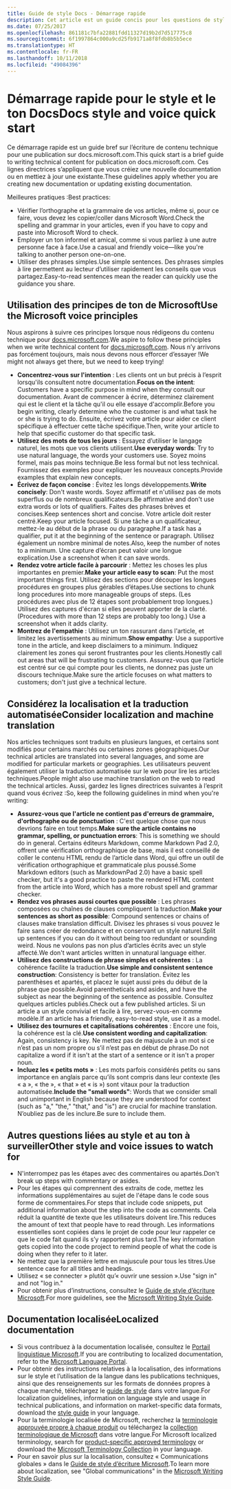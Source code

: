 ```yaml
---
title: Guide de style Docs - Démarrage rapide
description: Cet article est un guide concis pour les questions de style. Il contient seulement l’essentiel pour bien démarrer avec docs.microsoft.com.
ms.date: 07/25/2017
ms.openlocfilehash: 861181c7bfa22881fdd11327d19b2d7d517775c8
ms.sourcegitcommit: 6f1997864c000a9cd25fb9171a8f8fdb8b5b5ece
ms.translationtype: HT
ms.contentlocale: fr-FR
ms.lasthandoff: 10/11/2018
ms.locfileid: "49084396"
---
```

# <a name="docs-style-and-voice-quick-start"></a><span data-ttu-id="dbd20-103">Démarrage rapide pour le style et le ton Docs</span><span class="sxs-lookup"><span data-stu-id="dbd20-103">Docs style and voice quick start</span></span>

<span data-ttu-id="dbd20-104">Ce démarrage rapide est un guide bref sur l’écriture de contenu technique pour une publication sur docs.microsoft.com.</span><span class="sxs-lookup"><span data-stu-id="dbd20-104">This quick start is a brief guide to writing technical content for publication on docs.microsoft.com.</span></span> <span data-ttu-id="dbd20-105">Ces lignes directrices s’appliquent que vous créiez une nouvelle documentation ou en mettiez à jour une existante.</span><span class="sxs-lookup"><span data-stu-id="dbd20-105">These guidelines apply whether you are creating new documentation or updating existing documentation.</span></span>

<span data-ttu-id="dbd20-106">Meilleures pratiques :</span><span class="sxs-lookup"><span data-stu-id="dbd20-106">Best practices:</span></span>

- <span data-ttu-id="dbd20-107">Vérifier l’orthographe et la grammaire de vos articles, même si, pour ce faire, vous devez les copier/coller dans Microsoft Word.</span><span class="sxs-lookup"><span data-stu-id="dbd20-107">Check the spelling and grammar in your articles, even if you have to copy and paste into Microsoft Word to check.</span></span>
- <span data-ttu-id="dbd20-108">Employer un ton informel et amical, comme si vous parliez à une autre personne face à face.</span><span class="sxs-lookup"><span data-stu-id="dbd20-108">Use a casual and friendly voice—like you're talking to another person one-on-one.</span></span>
- <span data-ttu-id="dbd20-109">Utiliser des phrases simples.</span><span class="sxs-lookup"><span data-stu-id="dbd20-109">Use simple sentences.</span></span> <span data-ttu-id="dbd20-110">Des phrases simples à lire permettent au lecteur d’utiliser rapidement les conseils que vous partagez.</span><span class="sxs-lookup"><span data-stu-id="dbd20-110">Easy-to-read sentences mean the reader can quickly use the guidance you share.</span></span>

## <a name="use-the-microsoft-voice-principles"></a><span data-ttu-id="dbd20-111">Utilisation des principes de ton de Microsoft</span><span class="sxs-lookup"><span data-stu-id="dbd20-111">Use the Microsoft voice principles</span></span>

<span data-ttu-id="dbd20-112">Nous aspirons à suivre ces principes lorsque nous rédigeons du contenu technique pour [docs.microsoft.com](https://docs.microsoft.com).</span><span class="sxs-lookup"><span data-stu-id="dbd20-112">We aspire to follow these principles when we write technical content for [docs.microsoft.com](https://docs.microsoft.com).</span></span> <span data-ttu-id="dbd20-113">Nous n’y arrivons pas forcément toujours, mais nous devons nous efforcer d’essayer !</span><span class="sxs-lookup"><span data-stu-id="dbd20-113">We might not always get there, but we need to keep trying!</span></span>

- <span data-ttu-id="dbd20-114">**Concentrez-vous sur l'intention** : Les clients ont un but précis à l’esprit lorsqu'ils consultent notre documentation.</span><span class="sxs-lookup"><span data-stu-id="dbd20-114">**Focus on the intent**: Customers have a specific purpose in mind when they consult our documentation.</span></span> <span data-ttu-id="dbd20-115">Avant de commencer à écrire, déterminez clairement qui est le client et la tâche qu'il ou elle essaye d'accomplir.</span><span class="sxs-lookup"><span data-stu-id="dbd20-115">Before you begin writing, clearly determine who the customer is and what task he or she is trying to do.</span></span> <span data-ttu-id="dbd20-116">Ensuite, écrivez votre article pour aider ce client spécifique à effectuer cette tâche spécifique.</span><span class="sxs-lookup"><span data-stu-id="dbd20-116">Then, write your article to help that specific customer do that specific task.</span></span>
- <span data-ttu-id="dbd20-117">**Utilisez des mots de tous les jours** : Essayez d’utiliser le langage naturel, les mots que vos clients utilisent.</span><span class="sxs-lookup"><span data-stu-id="dbd20-117">**Use everyday words**: Try to use natural language, the words your customers use.</span></span> <span data-ttu-id="dbd20-118">Soyez moins formel, mais pas moins technique.</span><span class="sxs-lookup"><span data-stu-id="dbd20-118">Be less formal but not less technical.</span></span> <span data-ttu-id="dbd20-119">Fournissez des exemples pour expliquer les nouveaux concepts.</span><span class="sxs-lookup"><span data-stu-id="dbd20-119">Provide examples that explain new concepts.</span></span>
- <span data-ttu-id="dbd20-120">**Écrivez de façon concise** : Évitez les longs développements.</span><span class="sxs-lookup"><span data-stu-id="dbd20-120">**Write concisely**: Don't waste words.</span></span> <span data-ttu-id="dbd20-121">Soyez affirmatif et n'utilisez pas de mots superflus ou de nombreux qualificateurs.</span><span class="sxs-lookup"><span data-stu-id="dbd20-121">Be affirmative and don't use extra words or lots of qualifiers.</span></span> <span data-ttu-id="dbd20-122">Faites des phrases brèves et concises.</span><span class="sxs-lookup"><span data-stu-id="dbd20-122">Keep sentences short and concise.</span></span> <span data-ttu-id="dbd20-123">Votre article doit rester centré.</span><span class="sxs-lookup"><span data-stu-id="dbd20-123">Keep your article focused.</span></span> <span data-ttu-id="dbd20-124">Si une tâche a un qualificateur, mettez-le au début de la phrase ou du paragraphe.</span><span class="sxs-lookup"><span data-stu-id="dbd20-124">If a task has a qualifier, put it at the beginning of the sentence or paragraph.</span></span> <span data-ttu-id="dbd20-125">Utilisez également un nombre minimal de notes.</span><span class="sxs-lookup"><span data-stu-id="dbd20-125">Also, keep the number of notes to a minimum.</span></span> <span data-ttu-id="dbd20-126">Une capture d’écran peut valoir une longue explication.</span><span class="sxs-lookup"><span data-stu-id="dbd20-126">Use a screenshot when it can save words.</span></span>
- <span data-ttu-id="dbd20-127">**Rendez votre article facile à parcourir** : Mettez les choses les plus importantes en premier.</span><span class="sxs-lookup"><span data-stu-id="dbd20-127">**Make your article easy to scan**: Put the most important things first.</span></span> <span data-ttu-id="dbd20-128">Utilisez des sections pour découper les longues procédures en groupes plus gérables d’étapes.</span><span class="sxs-lookup"><span data-stu-id="dbd20-128">Use sections to chunk long procedures into more manageable groups of steps.</span></span> <span data-ttu-id="dbd20-129">(Les procédures avec plus de 12 étapes sont probablement trop longues.) Utilisez des captures d'écran si elles peuvent apporter de la clarté.</span><span class="sxs-lookup"><span data-stu-id="dbd20-129">(Procedures with more than 12 steps are probably too long.) Use a screenshot when it adds clarity.</span></span>
- <span data-ttu-id="dbd20-130">**Montrez de l'empathie** : Utilisez un ton rassurant dans l'article, et limitez les avertissements au minimum.</span><span class="sxs-lookup"><span data-stu-id="dbd20-130">**Show empathy**: Use a supportive tone in the article, and keep disclaimers to a minimum.</span></span> <span data-ttu-id="dbd20-131">Indiquez clairement les zones qui seront frustrantes pour les clients.</span><span class="sxs-lookup"><span data-stu-id="dbd20-131">Honestly call out areas that will be frustrating to customers.</span></span> <span data-ttu-id="dbd20-132">Assurez-vous que l’article est centré sur ce qui compte pour les clients, ne donnez pas juste un discours technique.</span><span class="sxs-lookup"><span data-stu-id="dbd20-132">Make sure the article focuses on what matters to customers; don't just give a technical lecture.</span></span>

## <a name="consider-localization-and-machine-translation"></a><span data-ttu-id="dbd20-133">Considérez la localisation et la traduction automatisée</span><span class="sxs-lookup"><span data-stu-id="dbd20-133">Consider localization and machine translation</span></span>

<span data-ttu-id="dbd20-134">Nos articles techniques sont traduits en plusieurs langues, et certains sont modifiés pour certains marchés ou certaines zones géographiques.</span><span class="sxs-lookup"><span data-stu-id="dbd20-134">Our technical articles are translated into several languages, and some are modified for particular markets or geographies.</span></span> <span data-ttu-id="dbd20-135">Les utilisateurs peuvent également utiliser la traduction automatisée sur le web pour lire les articles techniques.</span><span class="sxs-lookup"><span data-stu-id="dbd20-135">People might also use machine translation on the web to read the technical articles.</span></span> <span data-ttu-id="dbd20-136">Aussi, gardez les lignes directrices suivantes à l’esprit quand vous écrivez :</span><span class="sxs-lookup"><span data-stu-id="dbd20-136">So, keep the following guidelines in mind when you're writing:</span></span>

- <span data-ttu-id="dbd20-137">**Assurez-vous que l'article ne contient pas d'erreurs de grammaire, d'orthographe ou de ponctuation** : C'est quelque chose que nous devrions faire en tout temps.</span><span class="sxs-lookup"><span data-stu-id="dbd20-137">**Make sure the article contains no grammar, spelling, or punctuation errors**: This is something we should do in general.</span></span> <span data-ttu-id="dbd20-138">Certains éditeurs Markdown, comme Markdown Pad 2.0, offrent une vérification orthographique de base, mais il est conseillé de coller le contenu HTML rendu de l’article dans Word, qui offre un outil de vérification orthographique et grammaticale plus poussé.</span><span class="sxs-lookup"><span data-stu-id="dbd20-138">Some Markdown editors (such as MarkdownPad 2.0) have a basic spell checker, but it's a good practice to paste the rendered HTML content from the article into Word, which has a more robust spell and grammar checker.</span></span>
- <span data-ttu-id="dbd20-139">**Rendez vos phrases aussi courtes que possible** : Les phrases composées ou chaînes de clauses compliquent la traduction.</span><span class="sxs-lookup"><span data-stu-id="dbd20-139">**Make your sentences as short as possible**: Compound sentences or chains of clauses make translation difficult.</span></span> <span data-ttu-id="dbd20-140">Divisez les phrases si vous pouvez le faire sans créer de redondance et en conservant un style naturel.</span><span class="sxs-lookup"><span data-stu-id="dbd20-140">Split up sentences if you can do it without being too redundant or sounding weird.</span></span> <span data-ttu-id="dbd20-141">Nous ne voulons pas non plus d’articles écrits avec un style affecté.</span><span class="sxs-lookup"><span data-stu-id="dbd20-141">We don't want articles written in unnatural language either.</span></span>
- <span data-ttu-id="dbd20-142">**Utilisez des constructions de phrase simples et cohérentes** : La cohérence facilite la traduction.</span><span class="sxs-lookup"><span data-stu-id="dbd20-142">**Use simple and consistent sentence construction**: Consistency is better for translation.</span></span> <span data-ttu-id="dbd20-143">Évitez les parenthèses et apartés, et placez le sujet aussi près du début de la phrase que possible.</span><span class="sxs-lookup"><span data-stu-id="dbd20-143">Avoid parentheticals and asides, and have the subject as near the beginning of the sentence as possible.</span></span> <span data-ttu-id="dbd20-144">Consultez quelques articles publiés.</span><span class="sxs-lookup"><span data-stu-id="dbd20-144">Check out a few published articles.</span></span> <span data-ttu-id="dbd20-145">Si un article a un style convivial et facile à lire, servez-vous-en comme modèle.</span><span class="sxs-lookup"><span data-stu-id="dbd20-145">If an article has a friendly, easy-to-read style, use it as a model.</span></span>
- <span data-ttu-id="dbd20-146">**Utilisez des tournures et capitalisations cohérentes** : Encore une fois, la cohérence est la clé.</span><span class="sxs-lookup"><span data-stu-id="dbd20-146">**Use consistent wording and capitalization**: Again, consistency is key.</span></span> <span data-ttu-id="dbd20-147">Ne mettez pas de majuscule à un mot si ce n’est pas un nom propre ou s’il n’est pas en début de phrase.</span><span class="sxs-lookup"><span data-stu-id="dbd20-147">Do not capitalize a word if it isn't at the start of a sentence or it isn't a proper noun.</span></span>
- <span data-ttu-id="dbd20-148">**Incluez les « petits mots »** : Les mots parfois considérés petits ou sans importance en anglais parce qu’ils sont compris dans leur contexte (les « a », « the », « that » et « is ») sont vitaux pour la traduction automatisée.</span><span class="sxs-lookup"><span data-stu-id="dbd20-148">**Include the "small words"**: Words that we consider small and unimportant in English because they are understood for context (such as "a," "the," "that," and "is") are crucial for machine translation.</span></span> <span data-ttu-id="dbd20-149">N’oubliez pas de les inclure.</span><span class="sxs-lookup"><span data-stu-id="dbd20-149">Be sure to include them.</span></span>

## <a name="other-style-and-voice-issues-to-watch-for"></a><span data-ttu-id="dbd20-150">Autres questions liées au style et au ton à surveiller</span><span class="sxs-lookup"><span data-stu-id="dbd20-150">Other style and voice issues to watch for</span></span>

- <span data-ttu-id="dbd20-151">N'interrompez pas les étapes avec des commentaires ou apartés.</span><span class="sxs-lookup"><span data-stu-id="dbd20-151">Don't break up steps with commentary or asides.</span></span>
- <span data-ttu-id="dbd20-152">Pour les étapes qui comprennent des extraits de code, mettez les informations supplémentaires au sujet de l'étape dans le code sous forme de commentaires.</span><span class="sxs-lookup"><span data-stu-id="dbd20-152">For steps that include code snippets, put additional information about the step into the code as comments.</span></span> <span data-ttu-id="dbd20-153">Cela réduit la quantité de texte que les utilisateurs doivent lire.</span><span class="sxs-lookup"><span data-stu-id="dbd20-153">This reduces the amount of text that people have to read through.</span></span> <span data-ttu-id="dbd20-154">Les informations essentielles sont copiées dans le projet de code pour leur rappeler ce que le code fait quand ils s’y rapportent plus tard.</span><span class="sxs-lookup"><span data-stu-id="dbd20-154">The key information gets copied into the code project to remind people of what the code is doing when they refer to it later.</span></span>
- <span data-ttu-id="dbd20-155">Ne mettez que la première lettre en majuscule pour tous les titres.</span><span class="sxs-lookup"><span data-stu-id="dbd20-155">Use sentence case for all titles and headings.</span></span>
- <span data-ttu-id="dbd20-156">Utilisez « se connecter » plutôt qu’« ouvrir une session ».</span><span class="sxs-lookup"><span data-stu-id="dbd20-156">Use "sign in" and not "log in."</span></span>
- <span data-ttu-id="dbd20-157">Pour obtenir plus d’instructions, consultez le [Guide de style d’écriture Microsoft](https://docs.microsoft.com/style-guide/welcome).</span><span class="sxs-lookup"><span data-stu-id="dbd20-157">For more guidelines, see the [Microsoft Writing Style Guide](https://docs.microsoft.com/style-guide/welcome).</span></span>

## <a name="localized-documentation"></a><span data-ttu-id="dbd20-158">Documentation localisée</span><span class="sxs-lookup"><span data-stu-id="dbd20-158">Localized documentation</span></span>

- <span data-ttu-id="dbd20-159">Si vous contribuez à la documentation localisée, consultez le [Portail linguistique Microsoft](https://www.microsoft.com/Language/Default.aspx).</span><span class="sxs-lookup"><span data-stu-id="dbd20-159">If you are contributing to localized documentation, refer to the [Microsoft Language Portal](https://www.microsoft.com/Language/Default.aspx).</span></span>
- <span data-ttu-id="dbd20-160">Pour obtenir des instructions relatives à la localisation, des informations sur le style et l’utilisation de la langue dans les publications techniques, ainsi que des renseignements sur les formats de données propres à chaque marché, téléchargez le [guide de style](https://www.microsoft.com/Language/StyleGuides) dans votre langue.</span><span class="sxs-lookup"><span data-stu-id="dbd20-160">For localization guidelines, information on language style and usage in technical publications, and information on market-specific data formats, download the [style guide](https://www.microsoft.com/Language/StyleGuides) in your language.</span></span>
- <span data-ttu-id="dbd20-161">Pour la terminologie localisée de Microsoft, recherchez la [terminologie approuvée propre à chaque produit](https://www.microsoft.com/Language/Default.aspx) ou téléchargez la [collection terminologique de Microsoft](https://www.microsoft.com/Language/Terminology.aspx) dans votre langue.</span><span class="sxs-lookup"><span data-stu-id="dbd20-161">For Microsoft localized terminology, search for [product-specific approved terminology](https://www.microsoft.com/Language/Default.aspx) or download the [Microsoft Terminology Collection](https://www.microsoft.com/Language/Terminology.aspx) in your language.</span></span>
- <span data-ttu-id="dbd20-162">Pour en savoir plus sur la localisation, consultez « Communications globales » dans le [Guide de style d’écriture Microsoft](https://docs.microsoft.com/style-guide/global-communications).</span><span class="sxs-lookup"><span data-stu-id="dbd20-162">To learn more about localization, see "Global communications" in the [Microsoft Writing Style Guide](https://docs.microsoft.com/style-guide/global-communications).</span></span>
